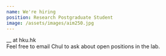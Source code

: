 ```yaml
---
name: We're hiring
position: Research Postgraduate Student
image: /assets/images/aim250.jpg
---
```

__ at hku.hk    
Feel free to email Chul to ask about open positions in the lab.
